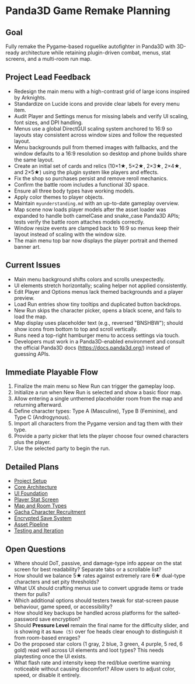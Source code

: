 # Panda3D Game Remake Planning

## Goal
Fully remake the Pygame-based roguelike autofighter in Panda3D with 3D-ready architecture while retaining plugin-driven combat, menus, stat screens, and a multi-room run map.

## Project Lead Feedback
- Redesign the main menu with a high-contrast grid of large icons inspired by Arknights.
- Standardize on Lucide icons and provide clear labels for every menu item.
- Audit Player and Settings menus for missing labels and verify UI scaling, font sizes, and DPI handling.
- Menus use a global DirectGUI scaling system anchored to 16:9 so layouts stay consistent across window sizes and follow the requested layout.
- Menu backgrounds pull from themed images with fallbacks, and the window defaults to a 16:9 resolution so desktop and phone builds share the same layout.
- Create an initial set of cards and relics (10×1★, 5×2★, 2×3★, 2×4★, and 2×5★) using the plugin system like players and effects.
- Fix the shop so purchases persist and remove reroll mechanics.
- Confirm the battle room includes a functional 3D space.
- Ensure all three body types have working models.
- Apply color themes to player objects.
- Maintain `myunderstanding.md` with an up-to-date gameplay overview.
- Map scene now loads player models after the asset loader was expanded
  to handle both camelCase and snake_case Panda3D APIs; tests verify the
  battle room attaches models correctly.
- Window resize events are clamped back to 16:9 so menus keep their
  layout instead of scaling with the window size.
- The main menu top bar now displays the player portrait and themed banner art.

## Current Issues
- Main menu background shifts colors and scrolls unexpectedly.
- UI elements stretch horizontally; scaling helper not applied consistently.
- Edit Player and Options menus lack themed backgrounds and a player preview.
- Load Run entries show tiny tooltips and duplicated button backdrops.
- New Run skips the character picker, opens a black scene, and fails to load the map.
- Map display uses placeholder text (e.g., reversed "BNSHBW"); should show icons from bottom to top and scroll vertically.
- Runs need a top-right hamburger menu to access settings via touch.
- Developers must work in a Panda3D-enabled environment and consult the official Panda3D docs (https://docs.panda3d.org/) instead of guessing APIs.

## Immediate Playable Flow
1. Finalize the main menu so New Run can trigger the gameplay loop.
2. Initialize a run when New Run is selected and show a basic floor map.
3. Allow entering a single unthemed placeholder room from the map and returning afterward.
4. Define character types: Type A (Masculine), Type B (Feminine), and Type C (Androgynous).
5. Import all characters from the Pygame version and tag them with their type.
6. Provide a party picker that lets the player choose four owned characters plus the player.
7. Use the selected party to begin the run.

## Detailed Plans
- [Project Setup](f94337b7-project-setup-plan.md)
- [Core Architecture](8aabf6d1-core-architecture-plan.md)
- [UI Foundation](e26e5ed7-ui-foundation-plan.md)
- [Player Stat Screen](a28124e9-player-stat-screen-plan.md)
- [Map and Room Types](e158df1a-map-and-room-types-plan.md)
- [Gacha Character Recruitment](82dc97b7-gacha-character-recruitment-plan.md)
- [Encrypted Save System](43054f8b-encrypted-save-system-plan.md)
- [Asset Pipeline](0c92aee1-asset-pipeline-plan.md)
- [Testing and Iteration](0fc17c39-testing-and-iteration-plan.md)

## Open Questions
- Where should DoT, passive, and damage-type info appear on the stat screen for best readability? Separate tabs or a scrollable list?
- How should we balance 5★ rates against extremely rare 6★ dual-type characters and set pity thresholds?
- What UX should crafting menus use to convert upgrade items or trade them for pulls?
- Which additional options should testers tweak for stat-screen pause behaviour, game speed, or accessibility?
- How should key backups be handled across platforms for the salted-password save encryption?
- Should **Pressure Level** remain the final name for the difficulty slider, and is showing it as `Name (5)` over foe heads clear enough to distinguish it from room-based enrages?
- Do the proposed star colors (1 gray, 2 blue, 3 green, 4 purple, 5 red, 6 gold) read well across UI elements and loot types? This needs playtesting once the UI exists.
- What flash rate and intensity keep the red/blue overtime warning noticeable without causing discomfort? Allow users to adjust color, speed, or disable it entirely.
